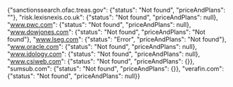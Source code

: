 {"sanctionssearch.ofac.treas.gov": {"status": "Not found", "priceAndPlans": ""}, "risk.lexisnexis.co.uk": {"status": "Not found", "priceAndPlans": null}, "www.pwc.com": {"status": "Not found", "priceAndPlans": null}, "www.dowjones.com": {"status": "Not found", "priceAndPlans": "Not found"}, "www.lseg.com": {"status": "Error", "priceAndPlans": "Not found"}, "www.oracle.com": {"status": "Not found", "priceAndPlans": null}, "www.idology.com": {"status": "Not found", "priceAndPlans": null}, "www.csiweb.com": {"status": "Not found", "priceAndPlans": {}}, "sumsub.com": {"status": "Not found", "priceAndPlans": {}}, "verafin.com": {"status": "Not found", "priceAndPlans": null}}